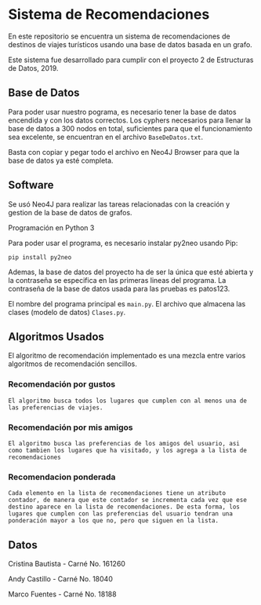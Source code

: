 # Sistema de Recomendaciones

En este repositorio se encuentra un sistema de recomendaciones de destinos de viajes turísticos usando una base de datos basada en un grafo.

Este sistema fue desarrollado para cumplir con el proyecto 2 de Estructuras de Datos, 2019.

## Base de Datos

Para poder usar nuestro pograma, es necesario tener la base de datos encendida y con los datos correctos. Los cyphers necesarios para llenar la base de datos a 300 nodos en total, suficientes para que el funcionamiento sea excelente, se encuentran en el archivo ```BaseDeDatos.txt```.

Basta con copiar y pegar todo el archivo en Neo4J Browser para que la base de datos ya esté completa.


## Software

Se usó Neo4J para realizar las tareas relacionadas con la creación y gestion de la base de datos de grafos.

Programación en Python 3

Para poder usar el programa, es necesario instalar py2neo usando Pip:

  ```pip install py2neo```
  
Ademas, la base de datos del proyecto ha de ser la única que esté abierta y la contraseña se especifica en las primeras lineas del programa. La contraseña de la base de datos usada para las pruebas es patos123.

El nombre del programa principal es ```main.py```. El archivo que almacena las clases (modelo de datos) ```Clases.py```.

## Algoritmos Usados

El algoritmo de recomendación implementado es una mezcla entre varios algoritmos de recomendación sencillos.

### Recomendación por gustos

	El algoritmo busca todos los lugares que cumplen con al menos una de las preferencias de viajes. 

### Recomendación por mis amigos

	El algoritmo busca las preferencias de los amigos del usuario, asi como tambien los lugares que ha visitado, y los agrega a la lista de recomendaciones

### Recomendacion ponderada

	Cada elemento en la lista de recomendaciones tiene un atributo contador, de manera que este contador se incrementa cada vez que ese destino aparece en la lista de recomendaciones. De esta forma, los lugares que cumplen con las preferencias del usuario tendran una ponderación mayor a los que no, pero que siguen en la lista.


## Datos
Cristina Bautista - Carné No. 161260

Andy Castillo - Carné No. 18040

Marco Fuentes - Carné No. 18188
